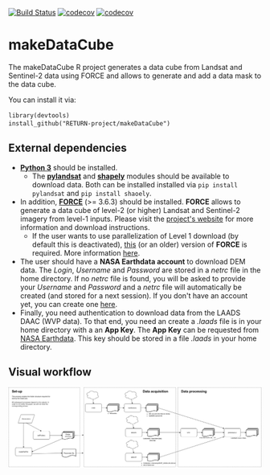 [![Build Status](https://github.com/RETURN-project/makeDataCube/workflows/R-CMD-check/badge.svg?branch=master)](https://github.com/RETURN-project/makeDataCube/actions)
[![codecov](https://codecov.io/gh/RETURN-project/makeDataCube/graph/badge.svg)](https://codecov.io/gh/RETURN-project/makeDataCube)
[![codecov](https://img.shields.io/badge/lifecycle-experimental-orange.svg)](https://www.tidyverse.org/lifecycle/)

# makeDataCube
The makeDataCube R project generates a data cube from Landsat and Sentinel-2 data using FORCE and allows to generate and add a data mask to the data cube.

You can install it via:
```
library(devtools)
install_github("RETURN-project/makeDataCube")
```
## External dependencies
- [**Python 3**](https://www.python.org/downloads/) should be installed.
  - The [**pylandsat**](https://pypi.org/project/pylandsat/) and [**shapely**](https://pypi.org/project/Shapely/) modules should be available to download data. Both can be installed installed via `pip install pylandsat` and `pip install shaoely`.
- In addition, [**FORCE**](https://github.com/davidfrantz/force) (>= 3.6.3) should be installed. **FORCE** allows to generate a data cube of level-2 (or higher) Landsat and Sentinel-2 imagery from level-1 inputs. Please visit the [project's website](https://github.com/davidfrantz/force) for more information and download instructions.
  - If the user wants to use parallelization of Level 1 download (by default this is deactivated), [this](https://github.com/davidfrantz/force/commit/b5685c9b7258d91bcf3a096eee31b7a349f994e6) (or an older) version of **FORCE** is required. More information [here](https://github.com/davidfrantz/force/pull/66#issuecomment-804881143).
- The user should have a **NASA Earthdata account** to download DEM data. The _Login_, _Username_ and _Password_ are stored in a _netrc_ file in the home directory. If no _netrc_ file is found, you will be asked to provide your _Username_ and _Password_ and a _netrc_ file will automatically be created (and stored for a next session). If you don't have an account yet, you can create one [here](https://urs.earthdata.nasa.gov).
- Finally, you need authentication to download data from the LAADS DAAC (WVP data). To that end, you need an create a _.laads_ file is in your home directory with a an **App Key**. The **App Key** can be requested from [NASA Earthdata](https://ladsweb.modaps.eosdis.nasa.gov/tools-and-services/data-download-scripts/#requesting). This key should be stored in a file _.laads_ in your home directory.

## Visual workflow
![](img/flow.png)
